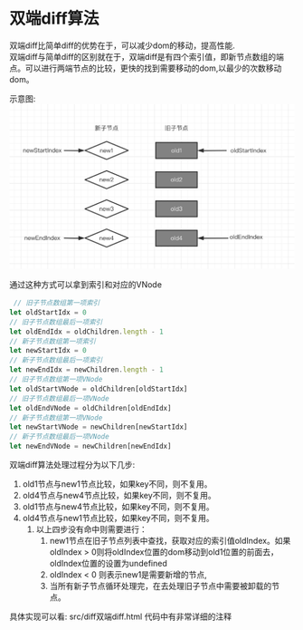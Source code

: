 # 双端diff算法

双端diff比简单diff的优势在于，可以减少dom的移动，提高性能.  
双端diff与简单diff的区别就在于，双端diff是有四个索引值，即新节点数组的端点。可以进行两端节点的比较，更快的找到需要移动的dom,以最少的次数移动dom。

示意图:
![](../images/diff.png)

通过这种方式可以拿到索引和对应的VNode
```javascript
 // 旧子节点数组第一项索引
let oldStartIdx = 0
// 旧子节点数组最后一项索引
let oldEndIdx = oldChildren.length - 1
// 新子节点数组第一项索引
let newStartIdx = 0
// 新子节点数组最后一项索引
let newEndIdx = newChildren.length - 1
// 旧子节点数组第一项VNode
let oldStartVNode = oldChildren[oldStartIdx]
// 旧子节点数组最后一项VNode
let oldEndVNode = oldChildren[oldEndIdx]
// 新子节点数组第一项VNode
let newStartVNode = newChildren[newStartIdx]
// 新子节点数组最后一项VNode
let newEndVNode = newChildren[newEndIdx]
```

双端diff算法处理过程分为以下几步:
1. old1节点与new1节点比较，如果key不同，则不复用。
2. old4节点与new4节点比较，如果key不同，则不复用。
3. old1节点与new4节点比较，如果key不同，则不复用。
4. old4节点与new1节点比较，如果key不同，则不复用。
   1. 以上四步没有命中则需要进行：
      1. new1节点在旧子节点列表中查找，获取对应的索引值oldIndex。如果oldIndex > 0则将oldIndex位置的dom移动到old1位置的前面去，oldIndex位置的设置为undefined
      2. oldIndex < 0 则表示new1是需要新增的节点,
      3. 当所有新子节点循环处理完，在去处理旧子节点中需要被卸载的节点。
        

具体实现可以看: src/diff双端diff.html
代码中有非常详细的注释
